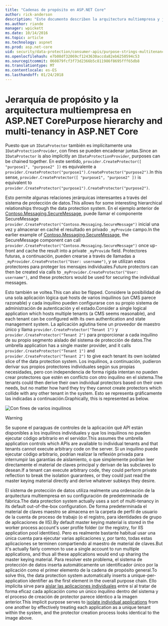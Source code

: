 ```yaml
---
title: "Cadenas de propósito en ASP.NET Core"
author: rick-anderson
description: "Este documento describen la arquitectura multiempresa y jerarquía de la cadena de propósito en lo referente a las API de protección de datos de ASP.NET Core."
ms.author: riande
manager: wpickett
ms.date: 10/14/2016
ms.topic: article
ms.technology: aspnet
ms.prod: asp.net-core
uid: security/data-protection/consumer-apis/purpose-strings-multitenancy
ms.openlocfilehash: e7b08df32069cf1243630accda82eb6250594c53
ms.sourcegitcommit: 060879fcf3f73d2366b5c811986f8695fff65db8
ms.translationtype: MT
ms.contentlocale: es-ES
ms.lasthandoff: 01/24/2018
---
```

# <a name="purpose-hierarchy-and-multi-tenancy-in-aspnet-core"></a><span data-ttu-id="1e4ab-103">Jerarquía de propósito y la arquitectura multiempresa en ASP.NET Core</span><span class="sxs-lookup"><span data-stu-id="1e4ab-103">Purpose hierarchy and multi-tenancy in ASP.NET Core</span></span>

<span data-ttu-id="1e4ab-104">Puesto que un `IDataProtector` también es implícitamente una `IDataProtectionProvider`, con fines se pueden encadenar juntas.</span><span class="sxs-lookup"><span data-stu-id="1e4ab-104">Since an `IDataProtector` is also implicitly an `IDataProtectionProvider`, purposes can be chained together.</span></span> <span data-ttu-id="1e4ab-105">En este sentido, `provider.CreateProtector([ "purpose1", "purpose2" ])` es equivalente a `provider.CreateProtector("purpose1").CreateProtector("purpose2")`.</span><span class="sxs-lookup"><span data-stu-id="1e4ab-105">In this sense, `provider.CreateProtector([ "purpose1", "purpose2" ])` is equivalent to `provider.CreateProtector("purpose1").CreateProtector("purpose2")`.</span></span>

<span data-ttu-id="1e4ab-106">Esto permite algunas relaciones jerárquicas interesantes a través del sistema de protección de datos.</span><span class="sxs-lookup"><span data-stu-id="1e4ab-106">This allows for some interesting hierarchical relationships through the data protection system.</span></span> <span data-ttu-id="1e4ab-107">En el ejemplo anterior de [Contoso.Messaging.SecureMessage](purpose-strings.md#data-protection-contoso-purpose), puede llamar el componente SecureMessage `provider.CreateProtector("Contoso.Messaging.SecureMessage")` inicial una vez y almacenar en caché el resultado en privado `_myProvide` campo.</span><span class="sxs-lookup"><span data-stu-id="1e4ab-107">In the earlier example of [Contoso.Messaging.SecureMessage](purpose-strings.md#data-protection-contoso-purpose), the SecureMessage component can call `provider.CreateProtector("Contoso.Messaging.SecureMessage")` once up-front and cache the result into a private `_myProvide` field.</span></span> <span data-ttu-id="1e4ab-108">Protectores futuras, a continuación, pueden crearse a través de llamadas a `_myProvider.CreateProtector("User: username")`, y se utilizan estos protectores para proteger los mensajes individuales.</span><span class="sxs-lookup"><span data-stu-id="1e4ab-108">Future protectors can then be created via calls to `_myProvider.CreateProtector("User: username")`, and these protectors would be used for securing the individual messages.</span></span>

<span data-ttu-id="1e4ab-109">Esto también se voltea.</span><span class="sxs-lookup"><span data-stu-id="1e4ab-109">This can also be flipped.</span></span> <span data-ttu-id="1e4ab-110">Considere la posibilidad de una sola aplicación lógica qué hosts de varios inquilinos (un CMS parece razonable) y cada inquilino pueden configurarse con su propio sistema de administración de autenticación y el estado.</span><span class="sxs-lookup"><span data-stu-id="1e4ab-110">Consider a single logical application which hosts multiple tenants (a CMS seems reasonable), and each tenant can be configured with its own authentication and state management system.</span></span> <span data-ttu-id="1e4ab-111">La aplicación aglutina tiene un proveedor de maestro único y llama `provider.CreateProtector("Tenant 1")` y `provider.CreateProtector("Tenant 2")` para proporcionar a cada inquilino de su propio segmento aislado del sistema de protección de datos.</span><span class="sxs-lookup"><span data-stu-id="1e4ab-111">The umbrella application has a single master provider, and it calls `provider.CreateProtector("Tenant 1")` and `provider.CreateProtector("Tenant 2")` to give each tenant its own isolated slice of the data protection system.</span></span> <span data-ttu-id="1e4ab-112">Los inquilinos, a continuación, pudieron derivar sus propios protectores individuales según sus propias necesidades, pero con independencia de forma rígida intentan no pueden crear protectores que estén en conflicto con otro inquilino en el sistema.</span><span class="sxs-lookup"><span data-stu-id="1e4ab-112">The tenants could then derive their own individual protectors based on their own needs, but no matter how hard they try they cannot create protectors which collide with any other tenant in the system.</span></span> <span data-ttu-id="1e4ab-113">Esto se representa gráficamente las indicadas a continuación.</span><span class="sxs-lookup"><span data-stu-id="1e4ab-113">Graphically, this is represented as below.</span></span>

![Con fines de varios inquilinos](purpose-strings-multitenancy/_static/purposes-multi-tenancy.png)

>[!WARNING]
> <span data-ttu-id="1e4ab-115">Se supone el paraguas de controles de la aplicación qué API están disponibles a los inquilinos individuales y que los inquilinos no pueden ejecutar código arbitrario en el servidor.</span><span class="sxs-lookup"><span data-stu-id="1e4ab-115">This assumes the umbrella application controls which APIs are available to individual tenants and that tenants cannot execute arbitrary code on the server.</span></span> <span data-ttu-id="1e4ab-116">Si un inquilino puede ejecutar código arbitrario, podrían realizar la reflexión privada para interrumpir las garantías de aislamiento, o que simplemente podrían leer directamente el material de claves principal y derivan de las subclaves lo desean.</span><span class="sxs-lookup"><span data-stu-id="1e4ab-116">If a tenant can execute arbitrary code, they could perform private reflection to break the isolation guarantees, or they could just read the master keying material directly and derive whatever subkeys they desire.</span></span>

<span data-ttu-id="1e4ab-117">El sistema de protección de datos utiliza realmente una ordenación de la arquitectura multiempresa en su configuración de predeterminada de fábrica.</span><span class="sxs-lookup"><span data-stu-id="1e4ab-117">The data protection system actually uses a sort of multi-tenancy in its default out-of-the-box configuration.</span></span> <span data-ttu-id="1e4ab-118">De forma predeterminada el material de claves maestro se almacena en la carpeta de perfil de usuario de la cuenta de proceso de trabajo (o el registro, para identidades de grupo de aplicaciones de IIS).</span><span class="sxs-lookup"><span data-stu-id="1e4ab-118">By default master keying material is stored in the worker process account's user profile folder (or the registry, for IIS application pool identities).</span></span> <span data-ttu-id="1e4ab-119">Pero es realmente bastante habitual usar una única cuenta para ejecutar varias aplicaciones y, por tanto, todas estas aplicaciones se terminen compartiendo al maestro de material de claves.</span><span class="sxs-lookup"><span data-stu-id="1e4ab-119">But it's actually fairly common to use a single account to run multiple applications, and thus all these applications would end up sharing the master keying material.</span></span> <span data-ttu-id="1e4ab-120">Para resolver este problema, el sistema de protección de datos inserta automáticamente un identificador único por la aplicación como el primer elemento de la cadena de propósito general.</span><span class="sxs-lookup"><span data-stu-id="1e4ab-120">To solve this, the data protection system automatically inserts a unique-per-application identifier as the first element in the overall purpose chain.</span></span> <span data-ttu-id="1e4ab-121">Ello implícita sirve para [aislar las aplicaciones individuales](xref:security/data-protection/configuration/overview#per-application-isolation) entre sí al tratar de forma eficaz cada aplicación como un único inquilino dentro del sistema y el proceso de creación de protector parece idéntico a la imagen anterior.</span><span class="sxs-lookup"><span data-stu-id="1e4ab-121">This implicit purpose serves to [isolate individual applications](xref:security/data-protection/configuration/overview#per-application-isolation) from one another by effectively treating each application as a unique tenant within the system, and the protector creation process looks identical to the image above.</span></span>
